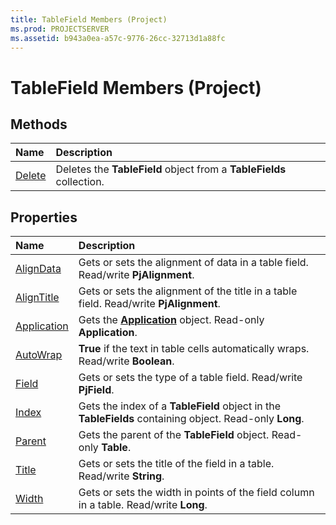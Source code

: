 ```yaml
---
title: TableField Members (Project)
ms.prod: PROJECTSERVER
ms.assetid: b943a0ea-a57c-9776-26cc-32713d1a88fc
---
```



# TableField Members (Project)





## Methods



|**Name**|**Description**|
|:-----|:-----|
|[Delete](tablefield-delete-method-project.md)|Deletes the  **TableField** object from a **TableFields** collection.|

## Properties



|**Name**|**Description**|
|:-----|:-----|
|[AlignData](tablefield-aligndata-property-project.md)|Gets or sets the alignment of data in a table field. Read/write  **PjAlignment**.|
|[AlignTitle](tablefield-aligntitle-property-project.md)|Gets or sets the alignment of the title in a table field. Read/write  **PjAlignment**.|
|[Application](tablefield-application-property-project.md)|Gets the  **[Application](application-object-project.md)** object. Read-only **Application**.|
|[AutoWrap](tablefield-autowrap-property-project.md)|**True** if the text in table cells automatically wraps. Read/write **Boolean**.|
|[Field](tablefield-field-property-project.md)|Gets or sets the type of a table field. Read/write  **PjField**.|
|[Index](tablefield-index-property-project.md)|Gets the index of a  **TableField** object in the **TableFields** containing object. Read-only **Long**.|
|[Parent](tablefield-parent-property-project.md)|Gets the parent of the  **TableField** object. Read-only **Table**.|
|[Title](tablefield-title-property-project.md)|Gets or sets the title of the field in a table. Read/write  **String**.|
|[Width](tablefield-width-property-project.md)|Gets or sets the width in points of the field column in a table. Read/write  **Long**.|

